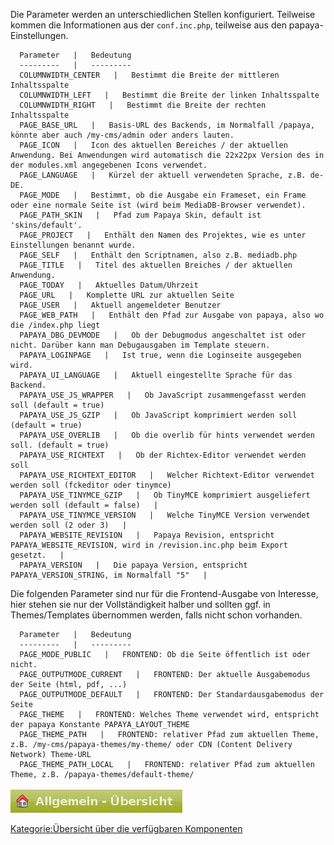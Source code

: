 
Die Parameter werden an unterschiedlichen Stellen konfiguriert. Teilweise kommen die Informationen aus der `conf.inc.php`, teilweise aus den papaya-Einstellungen.

      Parameter   |   Bedeutung   
      ---------   |   ---------   
      COLUMNWIDTH_CENTER   |   Bestimmt die Breite der mittleren Inhaltsspalte      
      COLUMNWIDTH_LEFT   |   Bestimmt die Breite der linken Inhaltsspalte      
      COLUMNWIDTH_RIGHT   |   Bestimmt die Breite der rechten Inhaltsspalte     
      PAGE_BASE_URL   |   Basis-URL des Backends, im Normalfall /papaya, könnte aber auch /my-cms/admin oder anders lauten.      
      PAGE_ICON   |   Icon des aktuellen Bereiches / der aktuellen Anwendung. Bei Anwendungen wird automatisch die 22x22px Version des in der modules.xml angegebenen Icons verwendet.      
      PAGE_LANGUAGE   |   Kürzel der aktuell verwendeten Sprache, z.B. de-DE.      
      PAGE_MODE   |   Bestimmt, ob die Ausgabe ein Frameset, ein Frame oder eine normale Seite ist (wird beim MediaDB-Browser verwendet).      
      PAGE_PATH_SKIN   |   Pfad zum Papaya Skin, default ist 'skins/default'.      
      PAGE_PROJECT   |   Enthält den Namen des Projektes, wie es unter Einstellungen benannt wurde.      
      PAGE_SELF   |   Enthält den Scriptnamen, also z.B. mediadb.php      
      PAGE_TITLE   |   Titel des aktuellen Breiches / der aktuellen Anwendung.      
      PAGE_TODAY   |   Aktuelles Datum/Uhrzeit      
      PAGE_URL   |   Komplette URL zur aktuellen Seite      
      PAGE_USER   |   Aktuell angemeldeter Benutzer     
      PAGE_WEB_PATH   |   Enthält den Pfad zur Ausgabe von papaya, also wo die /index.php liegt      
      PAPAYA_DBG_DEVMODE   |   Ob der Debugmodus angeschaltet ist oder nicht. Darüber kann man Debugausgaben im Template steuern.      
      PAPAYA_LOGINPAGE   |   Ist true, wenn die Loginseite ausgegeben wird.      
      PAPAYA_UI_LANGUAGE   |   Aktuell eingestellte Sprache für das Backend.      
      PAPAYA_USE_JS_WRAPPER   |   Ob JavaScript zusammengefasst werden soll (default = true)      
      PAPAYA_USE_JS_GZIP   |   Ob JavaScript komprimiert werden soll (default = true)      
      PAPAYA_USE_OVERLIB   |   Ob die overlib für hints verwendet werden soll. (default = true)      
      PAPAYA_USE_RICHTEXT   |   Ob der Richtex-Editor verwendet werden soll      
      PAPAYA_USE_RICHTEXT_EDITOR   |   Welcher Richtext-Editor verwendet werden soll (fckeditor oder tinymce)      
      PAPAYA_USE_TINYMCE_GZIP   |   Ob TinyMCE komprimiert ausgeliefert werden soll (default = false)   |   
      PAPAYA_USE_TINYMCE_VERSION   |   Welche TinyMCE Version verwendet werden soll (2 oder 3)   |   
      PAPAYA_WEBSITE_REVISION   |   Papaya Revision, entspricht PAPAYA_WEBSITE_REVISION, wird in /revision.inc.php beim Export gesetzt.   |   
      PAPAYA_VERSION   |   Die papaya Version, entspricht PAPAYA_VERSION_STRING, im Normalfall "5"   |   

Die folgenden Parameter sind nur für die Frontend-Ausgabe von Interesse, hier stehen sie nur der Vollständigkeit halber und sollten ggf. in Themes/Templates übernommen werden, falls nicht schon vorhanden.

      Parameter   |   Bedeutung   
      ---------   |   ---------   
      PAGE_MODE_PUBLIC   |   FRONTEND: Ob die Seite öffentlich ist oder nicht.      
      PAGE_OUTPUTMODE_CURRENT   |   FRONTEND: Der aktuelle Ausgabemodus der Seite (html, pdf, ...)      
      PAGE_OUTPUTMODE_DEFAULT   |   FRONTEND: Der Standardausgabemodus der Seite      
      PAGE_THEME   |   FRONTEND: Welches Theme verwendet wird, entspricht der papaya Konstante PAPAYA_LAYOUT_THEME     
      PAGE_THEME_PATH   |   FRONTEND: relativer Pfad zum aktuellen Theme, z.B. /my-cms/papaya-themes/my-theme/ oder CDN (Content Delivery Network) Theme-URL      
      PAGE_THEME_PATH_LOCAL   |   FRONTEND: relativer Pfad zum aktuellen Theme, z.B. /papaya-themes/default-theme/     

![File:Admin-template-titel-icon.png](images/Admin-template-titel-icon.png)

[Kategorie:Übersicht über die verfügbaren Komponenten](export_de/Kategorie:Übersicht_über_die_verfügbaren_Komponenten.md)
